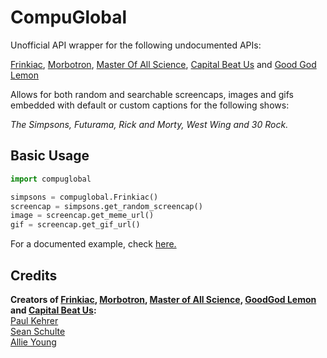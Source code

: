 # CompuGlobal
Unofficial API wrapper for the following undocumented APIs:

[Frinkiac](https://frinkiac.com), [Morbotron](https://morbotron.com), [Master Of All Science](https://masterofallscience.com), 
[Capital Beat Us](https://capitalbeat.us) and [Good God Lemon](https://goodgodlemon.com)

Allows for both random and searchable screencaps, images and gifs embedded with default or custom captions for the following shows:

*The Simpsons, Futurama, Rick and Morty, West Wing and 30 Rock.*

## Basic Usage
```py
import compuglobal

simpsons = compuglobal.Frinkiac()
screencap = simpsons.get_random_screencap()
image = screencap.get_meme_url()
gif = screencap.get_gif_url()
```

For a documented example, check [here.](https://github.com/MitchellAW/CompuGlobal/tree/master/examples)


## Credits
**Creators of [Frinkiac](https://frinkiac.com/), [Morbotron](https://morbotron.com/), 
[Master of All Science](https://masterofallscience.com/), [GoodGod Lemon](https://goodgodlemon.com/) and 
[Capital Beat Us](https://capitalbeat.us/):**  
[Paul Kehrer](https://twitter.com/reaperhulk)  
[Sean Schulte](https://twitter.com/sirsean)  
[Allie Young](https://twitter.com/seriousallie)  
